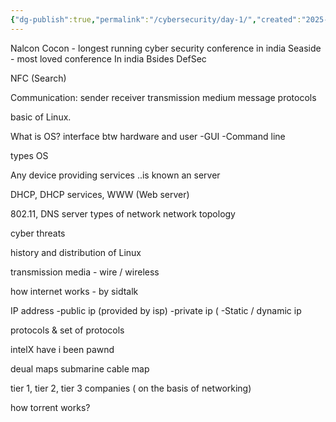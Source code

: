 ```yaml
---
{"dg-publish":true,"permalink":"/cybersecurity/day-1/","created":"2025-02-01T22:36:51.469+05:30","updated":"2025-02-01T23:03:44.870+05:30"}
---
```


Nalcon
Cocon - longest running cyber security conference in india
Seaside - most loved conference In india
Bsides
DefSec

NFC (Search)

Communication:
sender
receiver
transmission medium
message
protocols

basic of Linux.

What is OS?
interface btw hardware and user
-GUI
-Command line

types OS

Any device providing services ..is known an server

DHCP, DHCP services, WWW (Web server)

802.11, DNS server
types of network
network topology

cyber threats

history and distribution of Linux

transmission media - wire / wireless 

how internet works - by sidtalk

IP address
-public ip (provided by isp)
-private ip (
-Static / dynamic ip

protocols & set of protocols

intelX
have i been pawnd

deual maps
submarine cable map

tier 1, tier 2, tier 3 companies ( on the basis of networking)

how torrent works?